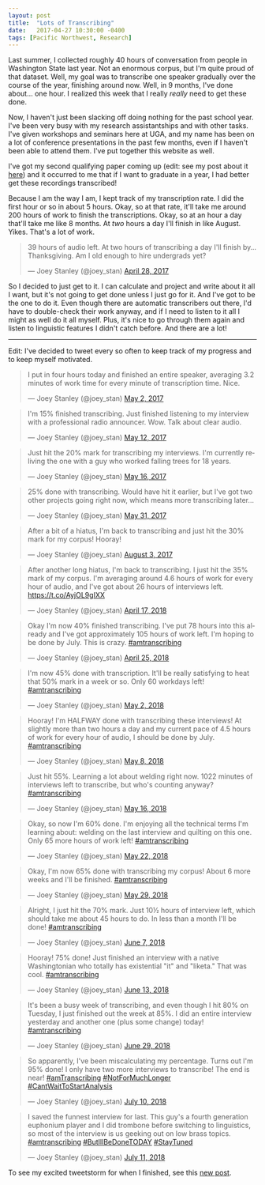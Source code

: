 ```yaml
---
layout: post
title:  "Lots of Transcribing"
date:   2017-04-27 10:30:00 -0400
tags: [Pacific Northwest, Research]
---
```


Last summer, I collected roughly 40 hours of conversation from people in Washington State last year. Not an enormous corpus, but I'm quite proud of that dataset. Well, my goal was to transcribe one speaker gradually over the course of the year, finishing around now. Well, in 9 months, I've done about… one hour. I realized this week that I really *really* need to get these done.

Now, I haven't just been slacking off doing nothing for the past school year. I've been very busy with my research assistantships and with other tasks. I've given workshops and seminars here at UGA, and my name has been on a lot of conference presentations in the past few months, even if I haven't been able to attend them. I've put together this website as well. 

I've got my second qualifying paper coming up (edit: see my post about it <a href="/blog/admission-to-candidacy">here</a>) and it occurred to me that if I want to graduate in a year, I had better get these recordings transcribed! 

Because I am the way I am, I kept track of my transcription rate. I did the first hour or so in about 5 hours. Okay, so at that rate, it'll take me around 200 hours of work to finish the transcriptions. Okay, so at an hour a day that'll take me like 8 months. At *two* hours a day I'll finish in like August. Yikes. That's a lot of work. 

<blockquote class="twitter-tweet" data-lang="en"><p lang="en" dir="ltr">39 hours of audio left. At two hours of transcribing a day I&#39;ll finish by… Thanksgiving. Am I old enough to hire undergrads yet?</p>&mdash; Joey Stanley (@joey_stan) <a href="https://twitter.com/joey_stan/status/858046919049977857">April 28, 2017</a></blockquote> <script async src="//platform.twitter.com/widgets.js" charset="utf-8"></script>

So I decided to just get to it. I can calculate and project and write about it all I want, but it's not going to get done unless I just go for it. And I've got to be the one to do it. Even though there are automatic transcribers out there, I'd have to double-check their work anyway, and if I need to listen to it all I might as well do it all myself. Plus, it's nice to go through them again and listen to linguistic features I didn't catch before. And there are a lot!

-----

Edit: I've decided to tweet every so often to keep track of my progress and to keep myself motivated. 

<blockquote class="twitter-tweet" data-lang="en"><p lang="en" dir="ltr">I put in four hours today and finished an entire speaker, averaging 3.2 minutes of work time for every minute of transcription time. Nice.</p>&mdash; Joey Stanley (@joey_stan) <a href="https://twitter.com/joey_stan/status/859227143963897856">May 2, 2017</a></blockquote> <script async src="//platform.twitter.com/widgets.js" charset="utf-8"></script>

<blockquote class="twitter-tweet" data-lang="en"><p lang="en" dir="ltr">I&#39;m 15% finished transcribing. Just finished listening to my interview with a professional radio announcer. Wow. Talk about clear audio.</p>&mdash; Joey Stanley (@joey_stan) <a href="https://twitter.com/joey_stan/status/862855005887442944">May 12, 2017</a></blockquote> <script async src="//platform.twitter.com/widgets.js" charset="utf-8"></script>

<blockquote class="twitter-tweet" data-lang="en"><p lang="en" dir="ltr">Just hit the 20% mark for transcribing my interviews. I&#39;m currently reliving the one with a guy who worked falling trees for 18 years.</p>&mdash; Joey Stanley (@joey_stan) <a href="https://twitter.com/joey_stan/status/864521596924555265">May 16, 2017</a></blockquote> <script async src="//platform.twitter.com/widgets.js" charset="utf-8"></script>

<blockquote class="twitter-tweet" data-lang="en"><p lang="en" dir="ltr">25% done with transcribing. Would have hit it earlier, but I&#39;ve got two other projects going right now, which means more transcribing later…</p>&mdash; Joey Stanley (@joey_stan) <a href="https://twitter.com/joey_stan/status/869729263502622720">May 31, 2017</a></blockquote> <script async src="//platform.twitter.com/widgets.js" charset="utf-8"></script>

<blockquote class="twitter-tweet" data-lang="en"><p lang="en" dir="ltr">After a bit of a hiatus, I&#39;m back to transcribing and just hit the 30% mark for my corpus! Hooray!</p>&mdash; Joey Stanley (@joey_stan) <a href="https://twitter.com/joey_stan/status/893206602236481537">August 3, 2017</a></blockquote> <script async src="//platform.twitter.com/widgets.js" charset="utf-8"></script>

<blockquote class="twitter-tweet" data-lang="en"><p lang="en" dir="ltr">After another long hiatus, I&#39;m back to transcribing. I just hit the 35% mark of my corpus. I&#39;m averaging around 4.6 hours of work for every hour of audio, and I&#39;ve got about 26 hours of interviews left. <a href="https://t.co/AyjOL9gIXX">https://t.co/AyjOL9gIXX</a></p>&mdash; Joey Stanley (@joey_stan) <a href="https://twitter.com/joey_stan/status/986324293050134531?ref_src=twsrc%5Etfw">April 17, 2018</a></blockquote> <script async src="https://platform.twitter.com/widgets.js" charset="utf-8"></script> 

<blockquote class="twitter-tweet" data-lang="en"><p lang="en" dir="ltr">Okay I&#39;m now 40% finished transcribing. I&#39;ve put 78 hours into this already and I&#39;ve got approximately 105 hours of work left. I&#39;m hoping to be done by July. This is crazy. <a href="https://twitter.com/hashtag/amtranscribing?src=hash&amp;ref_src=twsrc%5Etfw">#amtranscribing</a></p>&mdash; Joey Stanley (@joey_stan) <a href="https://twitter.com/joey_stan/status/989190416460341249?ref_src=twsrc%5Etfw">April 25, 2018</a></blockquote> <script async src="https://platform.twitter.com/widgets.js" charset="utf-8"></script> 

<blockquote class="twitter-tweet" data-lang="en"><p lang="en" dir="ltr">I&#39;m now 45% done with transcription. It&#39;ll be really satisfying to heat that 50% mark in a week or so. Only 60 workdays left! <a href="https://twitter.com/hashtag/amtranscribing?src=hash&amp;ref_src=twsrc%5Etfw">#amtranscribing</a></p>&mdash; Joey Stanley (@joey_stan) <a href="https://twitter.com/joey_stan/status/991749610992558084?ref_src=twsrc%5Etfw">May 2, 2018</a></blockquote> <script async src="https://platform.twitter.com/widgets.js" charset="utf-8"></script> 

<blockquote class="twitter-tweet" data-lang="en"><p lang="en" dir="ltr">Hooray! I&#39;m HALFWAY done with transcribing these interviews! At slightly more than two hours a day and my current pace of 4.5 hours of work for every hour of audio, I should be done by July. <a href="https://twitter.com/hashtag/amtranscribing?src=hash&amp;ref_src=twsrc%5Etfw">#amtranscribing</a></p>&mdash; Joey Stanley (@joey_stan) <a href="https://twitter.com/joey_stan/status/993874814904487937?ref_src=twsrc%5Etfw">May 8, 2018</a></blockquote> <script async src="https://platform.twitter.com/widgets.js" charset="utf-8"></script> 

<blockquote class="twitter-tweet" data-lang="en"><p lang="en" dir="ltr">Just hit 55%. Learning a lot about welding right now. 1022 minutes of interviews left to transcribe, but who&#39;s counting anyway? <a href="https://twitter.com/hashtag/amtranscribing?src=hash&amp;ref_src=twsrc%5Etfw">#amtranscribing</a></p>&mdash; Joey Stanley (@joey_stan) <a href="https://twitter.com/joey_stan/status/996572117297754112?ref_src=twsrc%5Etfw">May 16, 2018</a></blockquote> <script async src="https://platform.twitter.com/widgets.js" charset="utf-8"></script> 

<blockquote class="twitter-tweet" data-lang="en"><p lang="en" dir="ltr">Okay, so now I&#39;m 60% done. I&#39;m enjoying all the technical terms I&#39;m learning about: welding on the last interview and quilting on this one. Only 65 more hours of work left! <a href="https://twitter.com/hashtag/amtranscribing?src=hash&amp;ref_src=twsrc%5Etfw">#amtranscribing</a></p>&mdash; Joey Stanley (@joey_stan) <a href="https://twitter.com/joey_stan/status/998936912252604416?ref_src=twsrc%5Etfw">May 22, 2018</a></blockquote> <script async src="https://platform.twitter.com/widgets.js" charset="utf-8"></script> 

<blockquote class="twitter-tweet" data-lang="en"><p lang="en" dir="ltr">Okay, I&#39;m now 65% done with transcribing my corpus! About 6 more weeks and I&#39;ll be finished. <a href="https://twitter.com/hashtag/amtranscribing?src=hash&amp;ref_src=twsrc%5Etfw">#amtranscribing</a></p>&mdash; Joey Stanley (@joey_stan) <a href="https://twitter.com/joey_stan/status/1001482983503736832?ref_src=twsrc%5Etfw">May 29, 2018</a></blockquote> <script async src="https://platform.twitter.com/widgets.js" charset="utf-8"></script> 

<blockquote class="twitter-tweet" data-lang="en"><p lang="en" dir="ltr">Alright, I just hit the 70% mark. Just 10½ hours of interview left, which should take me about 45 hours to do. In less than a month I&#39;ll be done! <a href="https://twitter.com/hashtag/amtranscribing?src=hash&amp;ref_src=twsrc%5Etfw">#amtranscribing</a></p>&mdash; Joey Stanley (@joey_stan) <a href="https://twitter.com/joey_stan/status/1004788528696496128?ref_src=twsrc%5Etfw">June 7, 2018</a></blockquote> <script async src="https://platform.twitter.com/widgets.js" charset="utf-8"></script> 

<blockquote class="twitter-tweet" data-lang="en"><p lang="en" dir="ltr">Hooray! 75% done! Just finished an interview with a native Washingtonian who totally has existential &quot;it&quot; and &quot;liketa.&quot; That was cool. <a href="https://twitter.com/hashtag/amtranscribing?src=hash&amp;ref_src=twsrc%5Etfw">#amtranscribing</a></p>&mdash; Joey Stanley (@joey_stan) <a href="https://twitter.com/joey_stan/status/1006987475791773696?ref_src=twsrc%5Etfw">June 13, 2018</a></blockquote> <script async src="https://platform.twitter.com/widgets.js" charset="utf-8"></script> 

<blockquote class="twitter-tweet" data-lang="en"><p lang="en" dir="ltr">It&#39;s been a busy week of transcribing, and even though I hit 80% on Tuesday, I just finished out the week at 85%. I did an entire interview yesterday and another one (plus some change) today! <a href="https://twitter.com/hashtag/amtranscribing?src=hash&amp;ref_src=twsrc%5Etfw">#amtranscribing</a></p>&mdash; Joey Stanley (@joey_stan) <a href="https://twitter.com/joey_stan/status/1012775568268513282?ref_src=twsrc%5Etfw">June 29, 2018</a></blockquote> <script async src="https://platform.twitter.com/widgets.js" charset="utf-8"></script> 

<blockquote class="twitter-tweet" data-lang="en"><p lang="en" dir="ltr">So apparently, I&#39;ve been miscalculating my percentage. Turns out I&#39;m 95% done! I only have two more interviews to transcribe! The end is near! <a href="https://twitter.com/hashtag/amTranscribing?src=hash&amp;ref_src=twsrc%5Etfw">#amTranscribing</a> <a href="https://twitter.com/hashtag/NotForMuchLonger?src=hash&amp;ref_src=twsrc%5Etfw">#NotForMuchLonger</a> <a href="https://twitter.com/hashtag/CantWaitToStartAnalysis?src=hash&amp;ref_src=twsrc%5Etfw">#CantWaitToStartAnalysis</a></p>&mdash; Joey Stanley (@joey_stan) <a href="https://twitter.com/joey_stan/status/1016508276278775808?ref_src=twsrc%5Etfw">July 10, 2018</a></blockquote> <script async src="https://platform.twitter.com/widgets.js" charset="utf-8"></script> 

<blockquote class="twitter-tweet" data-lang="en"><p lang="en" dir="ltr">I saved the funnest interview for last. This guy&#39;s a fourth generation euphonium player and I did trombone before switching to linguistics, so most of the interview is us geeking out on low brass topics. <a href="https://twitter.com/hashtag/amtranscribing?src=hash&amp;ref_src=twsrc%5Etfw">#amtranscribing</a> <a href="https://twitter.com/hashtag/ButIllBeDoneTODAY?src=hash&amp;ref_src=twsrc%5Etfw">#ButIllBeDoneTODAY</a> <a href="https://twitter.com/hashtag/StayTuned?src=hash&amp;ref_src=twsrc%5Etfw">#StayTuned</a></p>&mdash; Joey Stanley (@joey_stan) <a href="https://twitter.com/joey_stan/status/1017054478112051200?ref_src=twsrc%5Etfw">July 11, 2018</a></blockquote> <script async src="https://platform.twitter.com/widgets.js" charset="utf-8"></script> 

To see my excited tweetstorm for when I finished, see this [new post](transcribing-a-sociolinguistic-corpus).

